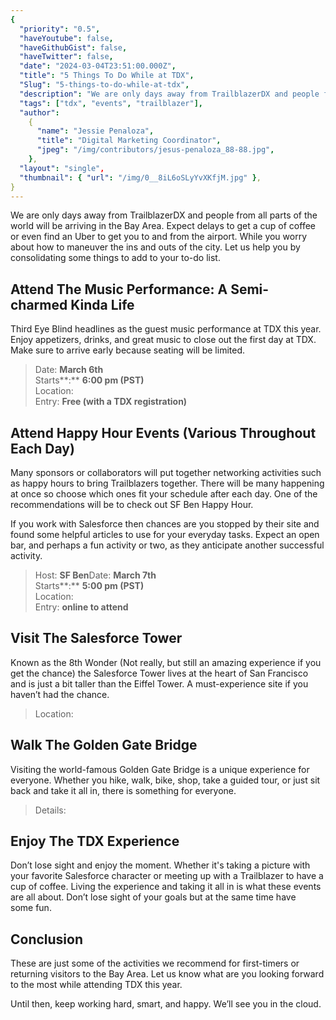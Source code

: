 ```yaml
---
{
  "priority": "0.5",
  "haveYoutube": false,
  "haveGithubGist": false,
  "haveTwitter": false,
  "date": "2024-03-04T23:51:00.000Z",
  "title": "5 Things To Do While at TDX",
  "Slug": "5-things-to-do-while-at-tdx",
  "description": "We are only days away from TrailblazerDX and people from all parts of the world will be arriving in the Bay Area. Expect delays to get a cup of coffee or even find an Uber to get you to and from the airport. While you worry about how to maneuver the ins and outs of the city. Let us help you by consolidating some things to add to your to-do list..",
  "tags": ["tdx", "events", "trailblazer"],
  "author":
    {
      "name": "Jessie Penaloza",
      "title": "Digital Marketing Coordinator",
      "jpeg": "/img/contributors/jesus-penaloza_88-88.jpg",
    },
  "layout": "single",
  "thumbnail": { "url": "/img/0__8iL6oSLyYvXKfjM.jpg" },
}
---
```


We are only days away from TrailblazerDX and people from all parts of the world will be arriving in the Bay Area. Expect delays to get a cup of coffee or even find an Uber to get you to and from the airport. While you worry about how to maneuver the ins and outs of the city. Let us help you by consolidating some things to add to your to-do list.

## Attend The Music Performance: A Semi-charmed Kinda Life

Third Eye Blind headlines as the guest music performance at TDX this year. Enjoy appetizers, drinks, and great music to close out the first day at TDX. Make sure to arrive early because seating will be limited.

> Date: **March 6th**  
> Starts**:** **6:00 pm (PST)**  
> Location: [](https://www.livenation.com/venue/KovZpZAJ6nlA/the-masonic-events)  
> Entry: **Free (with a TDX registration)**

## Attend Happy Hour Events (Various Throughout Each Day)

Many sponsors or collaborators will put together networking activities such as happy hours to bring Trailblazers together. There will be many happening at once so choose which ones fit your schedule after each day. One of the recommendations will be to check out SF Ben Happy Hour.

If you work with Salesforce then chances are you stopped by their site and found some helpful articles to use for your everyday tasks. Expect an open bar, and perhaps a fun activity or two, as they anticipate another successful activity.

> Host: **SF Ben**Date: **March 7th**  
> Starts**:** **5:00 pm (PST)**  
> Location: [](http://www.thehouseofshields.com/)  
> Entry: [](https://content.salesforceben.com/tdx-happyhour) **online to attend**

## Visit The Salesforce Tower

Known as the 8th Wonder (Not really, but still an amazing experience if you get the chance) the Salesforce Tower lives at the heart of San Francisco and is just a bit taller than the Eiffel Tower. A must-experience site if you haven’t had the chance.

> Location: [](https://salesforcetower.com/)

## Walk The Golden Gate Bridge

Visiting the world-famous Golden Gate Bridge is a unique experience for everyone. Whether you hike, walk, bike, shop, take a guided tour, or just sit back and take it all in, there is something for everyone.

> Details: [](https://www.goldengate.org/bridge/visiting-the-bridge/)

## Enjoy The TDX Experience

Don’t lose sight and enjoy the moment. Whether it's taking a picture with your favorite Salesforce character or meeting up with a Trailblazer to have a cup of coffee. Living the experience and taking it all in is what these events are all about. Don’t lose sight of your goals but at the same time have some fun.

## Conclusion

These are just some of the activities we recommend for first-timers or returning visitors to the Bay Area. Let us know what are you looking forward to the most while attending TDX this year.

Until then, keep working hard, smart, and happy. We’ll see you in the cloud.
